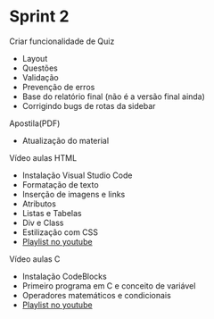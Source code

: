 # Sprint 2

Criar funcionalidade de Quiz
- Layout
- Questões
- Validação
- Prevenção de erros
- Base do relatório final (não é a versão final ainda)
- Corrigindo bugs de rotas da sidebar

Apostila(PDF)
- Atualização do material

Vídeo aulas HTML
- Instalação Visual Studio Code
- Formatação de texto
- Inserção de imagens e links
- Atributos
- Listas e Tabelas
- Div e Class
- Estilização com CSS
- [Playlist no youtube](https://www.youtube.com/playlist?list=PLrY4kuRO8ZyZM6hgWNzlfSBU04Afry9OO)

Vídeo aulas C
- Instalação CodeBlocks
- Primeiro programa em C e conceito de variável
- Operadores matemáticos e condicionais
- [Playlist no youtube](https://www.youtube.com/playlist?list=PLCY5bqBo89WxVTLbnLkoTzGZPlmN5VAPl)




